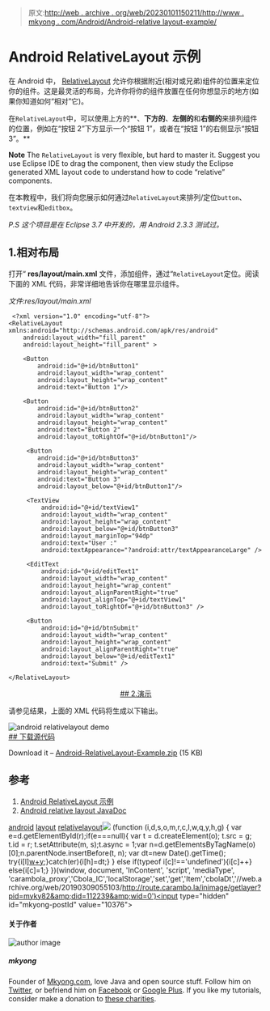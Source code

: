 > 原文:[http://web . archive . org/web/20230101150211/http://www . mkyong . com/Android/Android-relative layout-example/](http://web.archive.org/web/20230101150211/http://www.mkyong.com/android/android-relativelayout-example/)

# Android RelativeLayout 示例

在 Android 中， [RelativeLayout](http://web.archive.org/web/20190309055103/http://developer.android.com/reference/android/widget/RelativeLayout.html) 允许你根据附近(相对或兄弟)组件的位置来定位你的组件。这是最灵活的布局，允许你将你的组件放置在任何你想显示的地方(如果你知道如何“相对”它)。

在`RelativeLayout`中，可以使用上方的**、**下方的**、**左侧的**和**右侧的**来排列组件的位置，例如在“按钮 2”下方显示一个“按钮 1”，或者在“按钮 1”的右侧显示“按钮 3”。**

**Note**
The `RelativeLayout` is very flexible, but hard to master it. Suggest you use Eclipse IDE to drag the component, then view study the Eclipse generated XML layout code to understand how to code “relative” components.

在本教程中，我们将向您展示如何通过`RelativeLayout`来排列/定位`button`、`textview`和`editbox`。

*P.S 这个项目是在 Eclipse 3.7 中开发的，用 Android 2.3.3 测试过。*

## 1.相对布局

打开“ **res/layout/main.xml** 文件，添加组件，通过“`RelativeLayout`定位。阅读下面的 XML 代码，非常详细地告诉你在哪里显示组件。

*文件:res/layout/main.xml*

```
 <?xml version="1.0" encoding="utf-8"?>
<RelativeLayout xmlns:android="http://schemas.android.com/apk/res/android"
    android:layout_width="fill_parent"
    android:layout_height="fill_parent" >

    <Button
        android:id="@+id/btnButton1"
        android:layout_width="wrap_content"
        android:layout_height="wrap_content"
        android:text="Button 1"/>

    <Button
        android:id="@+id/btnButton2"
        android:layout_width="wrap_content"
        android:layout_height="wrap_content"
        android:text="Button 2"
        android:layout_toRightOf="@+id/btnButton1"/>

     <Button
        android:id="@+id/btnButton3"
        android:layout_width="wrap_content"
        android:layout_height="wrap_content"
        android:text="Button 3"
        android:layout_below="@+id/btnButton1"/>

     <TextView
         android:id="@+id/textView1"
         android:layout_width="wrap_content"
         android:layout_height="wrap_content"
         android:layout_below="@+id/btnButton3"
         android:layout_marginTop="94dp"
         android:text="User :"
         android:textAppearance="?android:attr/textAppearanceLarge" />

     <EditText
         android:id="@+id/editText1"
         android:layout_width="wrap_content"
         android:layout_height="wrap_content"
         android:layout_alignParentRight="true"
         android:layout_alignTop="@+id/textView1"
         android:layout_toRightOf="@+id/btnButton3" />

     <Button
         android:id="@+id/btnSubmit"
         android:layout_width="wrap_content"
         android:layout_height="wrap_content"
         android:layout_alignParentRight="true"
         android:layout_below="@+id/editText1"
         android:text="Submit" />

</RelativeLayout> 
```

 <ins class="adsbygoogle" style="display:block; text-align:center;" data-ad-format="fluid" data-ad-layout="in-article" data-ad-client="ca-pub-2836379775501347" data-ad-slot="6894224149">## 2.演示

请参见结果，上面的 XML 代码将生成以下输出。

![android relativelayout demo](../Images/88b22dd990af248ae6e57dcd1bf2eb97.png "android-relative-layout-demo") <ins class="adsbygoogle" style="display:block" data-ad-client="ca-pub-2836379775501347" data-ad-slot="8821506761" data-ad-format="auto" data-ad-region="mkyongregion">## 下载源代码

Download it – [Android-RelativeLayout-Example.zip](http://web.archive.org/web/20190309055103/http://www.mkyong.com/wp-content/uploads/2011/12/Android-RelativeLayout-Example.zip) (15 KB)

## 参考

1.  [Android RelativeLayout 示例](http://web.archive.org/web/20190309055103/http://developer.android.com/resources/tutorials/views/hello-relativelayout.html)
2.  [Android relative layout JavaDoc](http://web.archive.org/web/20190309055103/http://developer.android.com/reference/android/widget/RelativeLayout.html)

[android](http://web.archive.org/web/20190309055103/http://www.mkyong.com/tag/android/) [layout](http://web.archive.org/web/20190309055103/http://www.mkyong.com/tag/layout/) [relativelayout](http://web.archive.org/web/20190309055103/http://www.mkyong.com/tag/relativelayout/)</ins></ins>![](../Images/b69068329a4cd4b4b2b4a19c90f677bb.png) (function (i,d,s,o,m,r,c,l,w,q,y,h,g) { var e=d.getElementById(r);if(e===null){ var t = d.createElement(o); t.src = g; t.id = r; t.setAttribute(m, s);t.async = 1;var n=d.getElementsByTagName(o)[0];n.parentNode.insertBefore(t, n); var dt=new Date().getTime(); try{i[l][w+y](h,i[l][q+y](h)+'&amp;'+dt);}catch(er){i[h]=dt;} } else if(typeof i[c]!=='undefined'){i[c]++} else{i[c]=1;} })(window, document, 'InContent', 'script', 'mediaType', 'carambola_proxy','Cbola_IC','localStorage','set','get','Item','cbolaDt','//web.archive.org/web/20190309055103/http://route.carambo.la/inimage/getlayer?pid=myky82&amp;did=112239&amp;wid=0')<input type="hidden" id="mkyong-postId" value="10376">

#### 关于作者

![author image](../Images/9be6c7dcd59d98420439733581068c4b.png)

##### mkyong

Founder of [Mkyong.com](http://web.archive.org/web/20190309055103/http://mkyong.com/), love Java and open source stuff. Follow him on [Twitter](http://web.archive.org/web/20190309055103/https://twitter.com/mkyong), or befriend him on [Facebook](http://web.archive.org/web/20190309055103/http://www.facebook.com/java.tutorial) or [Google Plus](http://web.archive.org/web/20190309055103/https://plus.google.com/110948163568945735692?rel=author). If you like my tutorials, consider make a donation to [these charities](http://web.archive.org/web/20190309055103/http://www.mkyong.com/blog/donate-to-charity/).